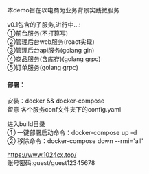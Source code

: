 本demo旨在以电商为业务背景实践微服务

v0.1包含的子服务,进行中...: <br/>
①前台服务(不打算写)<br/>
②管理后台web服务(react实现)<br/>
③管理后台api服务(golang gin)<br/>
④商品服务(含库存)(golang grpc)<br/>
⑤订单服务(golang grpc)<br/>

#### 部署：
安装：docker && docker-compose<br/>
留意 各个服务conf文件夹下的config.yaml

进入build目录<br/>
① 一键部署启动命令：docker-compose up -d <br/>
② 移除命令：docker-compose down --rmi='all'

https://www.1024cx.top/ <br/>
账号密码:guest/guest12345678